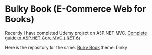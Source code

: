 # Bulky Book (E-Commerce Web for Books)

Recently I have completed Udemy project on ASP.NET MVC.
[Complete guide to ASP.NET Core MVC (.NET 6)](https://www.udemy.com/course/complete-aspnet-core-21-course/)

Here is the repository for the same.
[Bulky Book](https://github.com/AK510/BulkyBook)
theme: Dinky
